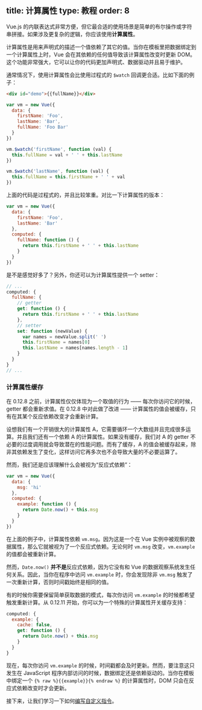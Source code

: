 title: 计算属性
type: 教程
order: 8
---

Vue.js 的内联表达式非常方便，但它最合适的使用场景是简单的布尔操作或字符串拼接。如果涉及更复杂的逻辑，你应该使用**计算属性**。

计算属性是用来声明式的描述一个值依赖了其它的值。当你在模板里把数据绑定到一个计算属性上时，Vue 会在其依赖的任何值导致该计算属性改变时更新 DOM。这个功能非常强大，它可以让你的代码更加声明式、数据驱动并且易于维护。

通常情况下，使用计算属性会比使用过程式的 `$watch` 回调更合适。比如下面的例子：

``` html
<div id="demo">{{fullName}}</div>
```

``` js
var vm = new Vue({
  data: {
    firstName: 'Foo',
    lastName: 'Bar',
    fullName: 'Foo Bar'
  }
})

vm.$watch('firstName', function (val) {
  this.fullName = val + ' ' + this.lastName
})

vm.$watch('lastName', function (val) {
  this.fullName = this.firstName + ' ' + val
})
```

上面的代码是过程式的，并且比较笨重。对比一下计算属性的版本：

``` js
var vm = new Vue({
  data: {
    firstName: 'Foo',
    lastName: 'Bar'
  },
  computed: {
    fullName: function () {
      return this.firstName + ' ' + this.lastName
    }
  }
})
```

是不是感觉好多了？另外，你还可以为计算属性提供一个 setter：

``` js
// ...
computed: {
  fullName: {
    // getter
    get: function () {
      return this.firstName + ' ' + this.lastName
    },
    // setter
    set: function (newValue) {
      var names = newValue.split(' ')
      this.firstName = names[0]
      this.lastName = names[names.length - 1]
    }
  }
}
// ...
```

### 计算属性缓存

在 0.12.8 之前，计算属性仅仅体现为一个取值的行为 —— 每次你访问它的时候，getter 都会重新求值。在 0.12.8 中对此做了改进 —— 计算属性的值会被缓存，只有在其某个反应依赖改变才会重新计算。

设想我们有一个开销很大的计算属性 A，它需要循环一个大数组并且完成很多运算。并且我们还有一个依赖 A 的计算属性。如果没有缓存，我们对 A 的 getter 不必要的过度调用就会导致潜在的性能问题。而有了缓存，A 的值会被缓存起来，除非其依赖发生了变化，这样访问它再多次也不会导致大量的不必要运算了。

然而，我们还是应该理解什么会被视为“反应式依赖”：

``` js
var vm = new Vue({
  data: {
    msg: 'hi'
  },
  computed: {
    example: function () {
      return Date.now() + this.msg
    }
  }
})
```

在上面的例子中，计算属性依赖 `vm.msg`。因为这是一个在 Vue 实例中被观察的数据属性，那么它就被视为了一个反应式依赖。无论何时 `vm.msg` 改变，`vm.example` 的值都会被重新计算。

然而，`Date.now()` **并不是**反应式依赖，因为它没有和 Vue 的数据观察系统发生任何关系。因此，当你在程序中访问 `vm.example` 时，你会发现除非 `vm.msg` 触发了一次重新计算，否则时间戳始终是相同的值。

有的时候你需要保留简单获取数据的模式，每次你访问 `vm.example` 的时候都希望触发重新计算。从 0.12.11 开始，你可以为一个特殊的计算属性开关缓存支持：

``` js
computed: {
  example: {
    cache: false,
    get: function () {
      return Date.now() + this.msg
    }
  }
}
```

现在，每次你访问 `vm.example` 的时候，时间戳都会及时更新。然而，要注意这只发生在 JavaScript 程序内部访问的时候，数据绑定还是依赖驱动的。当你在模板中绑定一个 `{% raw %}{{example}}{% endraw %}` 的计算属性时，DOM 只会在反应式依赖改变时才会更新。

接下来，让我们学习一下如何[编写自定义指令](../guide/custom-directive.html)。
